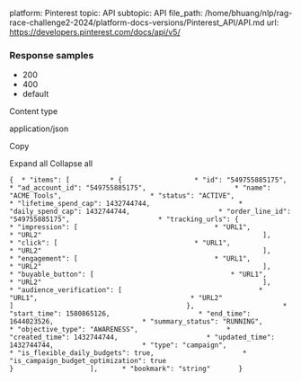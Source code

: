 platform: Pinterest
topic: API
subtopic: API
file_path: /home/bhuang/nlp/rag-race-challenge2-2024/platform-docs-versions/Pinterest_API/API.md
url: https://developers.pinterest.com/docs/api/v5/


### Response samples

* 200
* 400
* default

Content type

application/json

Copy

Expand all Collapse all

`{  * "items": [          * {                  * "id": "549755885175",                      * "ad_account_id": "549755885175",                      * "name": "ACME Tools",                      * "status": "ACTIVE",                      * "lifetime_spend_cap": 1432744744,                      * "daily_spend_cap": 1432744744,                      * "order_line_id": "549755885175",                      * "tracking_urls": {                          * "impression": [                                  * "URL1",                                      * "URL2"                                                       ],                              * "click": [                                  * "URL1",                                      * "URL2"                                                       ],                              * "engagement": [                                  * "URL1",                                      * "URL2"                                                       ],                              * "buyable_button": [                                  * "URL1",                                      * "URL2"                                                       ],                              * "audience_verification": [                                  * "URL1",                                      * "URL2"                                                       ]                                           },                      * "start_time": 1580865126,                      * "end_time": 1644023526,                      * "summary_status": "RUNNING",                      * "objective_type": "AWARENESS",                      * "created_time": 1432744744,                      * "updated_time": 1432744744,                      * "type": "campaign",                      * "is_flexible_daily_budgets": true,                      * "is_campaign_budget_optimization": true                               }                   ],      * "bookmark": "string"       }`